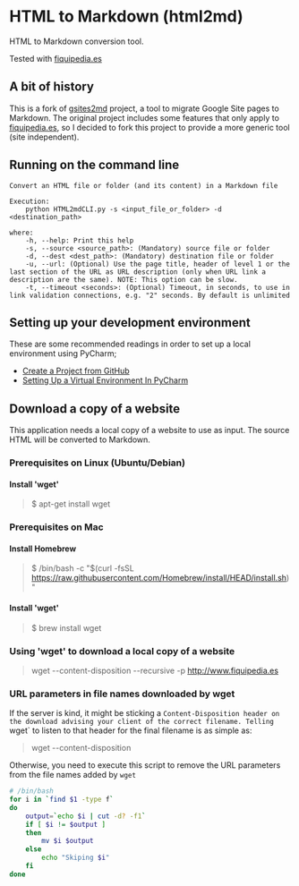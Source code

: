 # HTML to Markdown (html2md)
HTML to Markdown conversion tool.

Tested with [fiquipedia.es](http://fiquipedia.es) 

## A bit of history
This is a fork of [gsites2md](https://github.com/joaquinOnSoft/gsites2md) project, a tool
to migrate Google Site pages to Markdown. The original project includes 
some features that only apply to [fiquipedia.es](http://www.fiquipedia.es), so I decided to fork this project
to provide a more generic tool (site independent).

## Running on the command line

```
Convert an HTML file or folder (and its content) in a Markdown file

Execution:
	python HTML2mdCLI.py -s <input_file_or_folder> -d <destination_path>
	
where:
	-h, --help: Print this help
	-s, --source <source_path>: (Mandatory) source file or folder
	-d, --dest <dest_path>: (Mandatory) destination file or folder
	-u, --url: (Optional) Use the page title, header of level 1 or the last section of the URL as URL description (only when URL link a description are the same). NOTE: This option can be slow.
	-t, --timeout <seconds>: (Optional) Timeout, in seconds, to use in link validation connections, e.g. "2" seconds. By default is unlimited
```

## Setting up your development environment
These are some recommended readings in order to set up a local environment using PyCharm;
   * [Create a Project from GitHub](https://www.jetbrains.com/pycharm/guide/tips/create-project-from-github/)
   * [Setting Up a Virtual Environment In PyCharm](https://arcade.academy/venv_install/index.html)
   
## Download a copy of a website

This application needs a local copy of a website to use as input. The source HTML will be 
converted to Markdown.

### Prerequisites on Linux (Ubuntu/Debian)

#### Install 'wget'
> $ apt-get install wget

### Prerequisites on Mac

#### Install Homebrew
> $ /bin/bash -c "$(curl -fsSL https://raw.githubusercontent.com/Homebrew/install/HEAD/install.sh)"

#### Install 'wget'
> $ brew install wget

### Using 'wget' to download a local copy of a website
> wget --content-disposition --recursive -p http://www.fiquipedia.es

### URL parameters in file names downloaded by wget
If the server is kind, it might be sticking a `Content-Disposition header on 
the download advising your client of the correct filename. Telling `wget` to 
listen to that header for the final filename is as simple as:

> wget --content-disposition

Otherwise, you need to execute this script to remove the URL parameters from
the file names added by `wget` 

```sh
# /bin/bash
for i in `find $1 -type f`
do
    output=`echo $i | cut -d? -f1`
    if [ $i != $output ]
    then
        mv $i $output
    else
        echo "Skiping $i"
    fi
done
```
